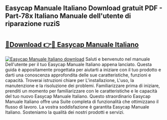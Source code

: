 ## Easycap Manuale Italiano Download gratuit PDF - Part-78x Italiano Manuale dell'utente di riparazione ruziS

# <h2><a href="http://dfb46j.blite.top/?on=Easycap+Manuale+Italiano">🔗Download 👉🔴 Easycap Manuale Italiano</a></h2>

[![Easycap Manuale Italiano download](https://i.imgur.com/lujVjoI.png)](http://dfb46j.blite.top/?on=Easycap+Manuale+Italiano)
Saluti e benvenuto nel manuale Dell'utente per il tuo Easycap Manuale Italiano appena lanciato. Questa guida è appositamente progettata per aiutarti a iniziare con il tuo prodotto e darti una conoscenza approfondita delle sue caratteristiche, funzioni e capacità. Troverai istruzioni chiare per L'installazione, L'uso, la manutenzione e la risoluzione dei problemi. Familiarizzare prima di iniziare, prenditi un momento per familiarizzare con le caratteristiche e le capacità del tuo nuovo Easycap Manuale Italiano. Questo straordinario Easycap Manuale Italiano offre una Suite completa di funzionalità che ottimizzano il flusso di lavoro. La vostra soddisfazione è garantita Easycap Manuale Italiano. Sosteniamo la qualità dei nostri prodotti e servizi.
